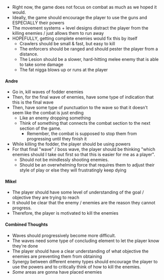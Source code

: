 
- Right now, the game does not focus on combat as much as we hoped it would.
- Ideally, the game should encourage the player to use the guns and ESPECIALLY their powers
- The movement systems + level designs distract the player from the killing enemies / just allows them to run away
- HOPEFULLY, getting complete enemies would fix this by itself
	- Crawlers should be small & fast, but easy to kill
	- The enforcers should be ranged and should pester the player from a distance.
	- The Lesion should be a slower, hard-hitting melee enemy that is able to take some damage
	- The fat nigga blows up or runs at the player

#### Andre
- Go in, kill waves of fodder enemies
- Then, for the final wave of enemies, have some type of indication that this is the final wave
- Then, have some type of punctuation to the wave so that it doesn't seem like the combat is just ending
	- Like an enemy dropping something
	- Think of something that connects the combat section to the next section of the game.
		- Remember, the combat is supposed to stop them from progressing until they finish it
- While killing the fodder, the player should be using powers
- For that final "wave" / boss wave, the player should be thinking "which enemies should I take out first so that this is easier for me as a player".
	- Should not be mindlessly shooting enemies.
	- Should be an overwhelming force that requires them to adjust their style of play or else they will frustratingly keep dying

#### Mikel
- The player should have some level of understanding of the goal / objective they are trying to reach
- It should be clear that the enemy / enemies are the reason they cannot progress.
- Therefore, the player is motivated to kill the enemies 


#### Combined Thoughts
- Waves should progressively become more difficult.
- The waves need some type of concluding element to let the player know they're done
- The player should have a clear understanding of what objective the enemies are preventing them from obtaining
- Synergy between different enemy types should encourage the player to use the powers and to critically think of how to kill the enemies.
- *Some* areas are gonna have placed enemies
